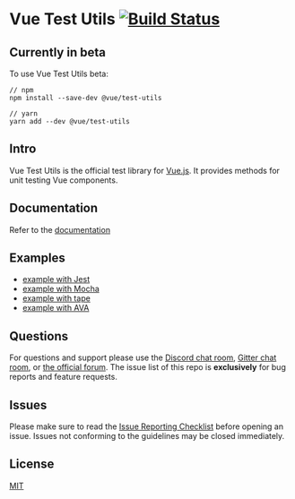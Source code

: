# Vue Test Utils [![Build Status](https://circleci.com/gh/vuejs/vue-test-utils/tree/dev.png?style=shield)](https://circleci.com/gh/vuejs/vue-test-utils)

## Currently in beta

To use Vue Test Utils beta:

```
// npm
npm install --save-dev @vue/test-utils

// yarn
yarn add --dev @vue/test-utils
```

## Intro

Vue Test Utils is the official test library for [Vue.js](http://vuejs.org). It provides methods for unit testing Vue components.

## Documentation

Refer to the [documentation](https://vue-test-utils.vuejs.org/)

## Examples

- [example with Jest](https://github.com/vuejs/vue-test-utils-jest-example)
- [example with Mocha](https://github.com/vuejs/vue-test-utils-mocha-webpack-example)
- [example with tape](https://github.com/eddyerburgh/vue-test-utils-tape-example)
- [example with AVA](https://github.com/eddyerburgh/vue-test-utils-ava-example)

## Questions

For questions and support please use the [Discord chat room](https://vue-land.js.org/), [Gitter chat room](https://gitter.im/vuejs/vue), or [the official forum](http://forum.vuejs.org). The issue list of this repo is **exclusively** for bug reports and feature requests.

## Issues

Please make sure to read the [Issue Reporting Checklist](https://github.com/vuejs/vue/blob/dev/.github/CONTRIBUTING.md#issue-reporting-guidelines) before opening an issue. Issues not conforming to the guidelines may be closed immediately.

## License

[MIT](http://opensource.org/licenses/MIT)
